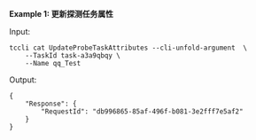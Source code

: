 **Example 1: 更新探测任务属性**



Input: 

```
tccli cat UpdateProbeTaskAttributes --cli-unfold-argument  \
    --TaskId task-a3a9qbqy \
    --Name qq_Test
```

Output: 
```
{
    "Response": {
        "RequestId": "db996865-85af-496f-b081-3e2fff7e5af2"
    }
}
```

